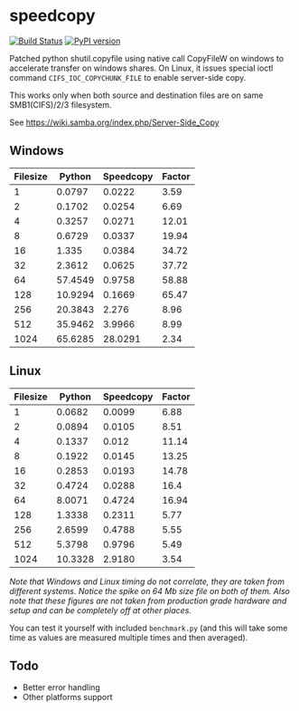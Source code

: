speedcopy
=========

[![Build Status](https://travis-ci.com/antirotor/speedcopy.svg?branch=master)](https://travis-ci.com/antirotor/speedcopy)
[![PyPI version](https://badge.fury.io/py/speedcopy.svg)](https://badge.fury.io/py/speedcopy)

Patched python shutil.copyfile using native call CopyFileW on windows to accelerate
transfer on windows shares. On Linux, it issues special ioctl command `CIFS_IOC_COPYCHUNK_FILE` to enable server-side copy.

This works only when both source and destination files are on same SMB1(CIFS)/2/3 filesystem.

See https://wiki.samba.org/index.php/Server-Side_Copy

Windows
-------

| Filesize | Python | Speedcopy | Factor |
| --- | --- | --- | --- |
| 1 | 0.0797 | 0.0222 | 3.59 |
| 2 | 0.1702 | 0.0254 | 6.69 |
| 4 | 0.3257 | 0.0271 | 12.01 |
| 8 | 0.6729 | 0.0337 | 19.94 |
| 16 | 1.335 | 0.0384 | 34.72 |
| 32 | 2.3612 | 0.0625 | 37.72 |
| 64 | 57.4549 | 0.9758 | 58.88 |
| 128 | 10.9294 | 0.1669 | 65.47 |
| 256 | 20.3843 | 2.276 | 8.96 |
| 512 | 35.9462 | 3.9966 | 8.99 |
| 1024 | 65.6285 | 28.0291 | 2.34 |

Linux
-----

| Filesize | Python | Speedcopy | Factor |
| --- | --- | --- | --- |
| 1 | 0.0682 | 0.0099 | 6.88 |
| 2 | 0.0894 | 0.0105 | 8.51 |
| 4 | 0.1337 | 0.012 | 11.14 |
| 8 | 0.1922 | 0.0145 | 13.25 |
| 16 | 0.2853 | 0.0193 | 14.78 |
| 32 | 0.4724 | 0.0288 | 16.4 |
| 64 | 8.0071 | 0.4724 | 16.94 |
| 128 | 1.3338 | 0.2311 | 5.77 |
| 256 | 2.6599 | 0.4788 | 5.55 |
| 512 | 5.3798 | 0.9796 | 5.49 |
| 1024 | 10.3328 | 2.9180 | 3.54 |

*Note that Windows and Linux timing do not correlate, they are taken from different systems. Notice the spike on 64 Mb size file on both of them. Also note that these figures are not taken from production grade hardware and setup and can be completely off at other places.*

You can test it yourself with included `benchmark.py` (and this will take some time as values are measured multiple times and then averaged).

Todo
----

- Better error handling
- Other platforms support
